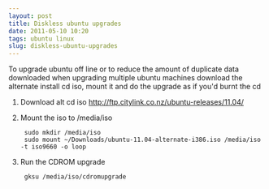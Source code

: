 ```yaml
---
layout: post
title: Diskless ubuntu upgrades
date: 2011-05-10 10:20
tags: ubuntu linux
slug: diskless-ubuntu-upgrades
---
```


To upgrade ubuntu off line or to reduce the amount of duplicate data downloaded when upgrading multiple ubuntu machines download the alternate install cd iso, mount it and do the upgrade as if you'd burnt the cd

1. Download alt cd iso <http://ftp.citylink.co.nz/ubuntu-releases/11.04/>

2. Mount the iso to /media/iso

		sudo mkdir /media/iso
		sudo mount ~/Downloads/ubuntu-11.04-alternate-i386.iso /media/iso -t iso9660 -o loop

3. Run the CDROM upgrade

		gksu /media/iso/cdromupgrade